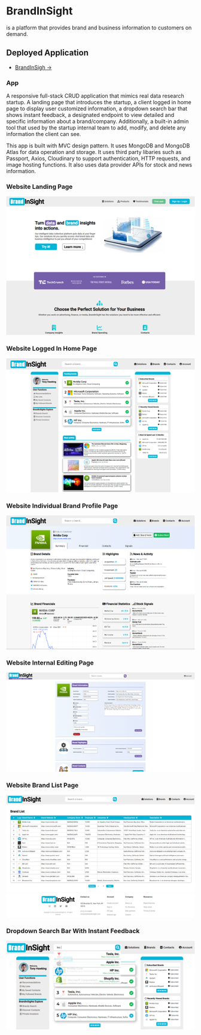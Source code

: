# BrandInSight 
is a platform that provides brand and business information to customers on demand. 

## Deployed Application
- [BrandInSigh ->](https://brand-insight.herokuapp.com/)

### App
A responsive full-stack CRUD application that mimics real data research startup. A landing page that introduces the startup, a client logged in home page to display user customized information, a dropdown search bar that shows instant feedback, a designated endpoint to view detailed and specific information about a brand/company. Additionally, a built-in admin tool that used by the startup internal team to add, modify, and delete any information the client can see.

This app is built with MVC design pattern. It uses MongoDB and MongoDB Atlas for data operation and storage. It uses third party libaries such as Passport, Axios, Cloudinary to support authentication, HTTP requests, and image hosting functions. It also uses data provider APIs for stock and news information. 

### Website Landing Page
![](screenshots/BrandInSight-LandingPage.png)

### Website Logged In Home Page
![](screenshots/BrandInSight-LoggedInHomePage.png)

### Website Individual Brand Profile Page
![](screenshots/BrandInSight-IndividualBrandProfilePage.png)

### Website Internal Editing Page
![](screenshots/BrandInSight-InternalEditingPage.png)

### Website Brand List Page
![](screenshots/BrandInSight-Brandlist.png)

### Dropdown Search Bar With Instant Feedback
![](screenshots/BrandInSight-Search-Dropdown.png)

